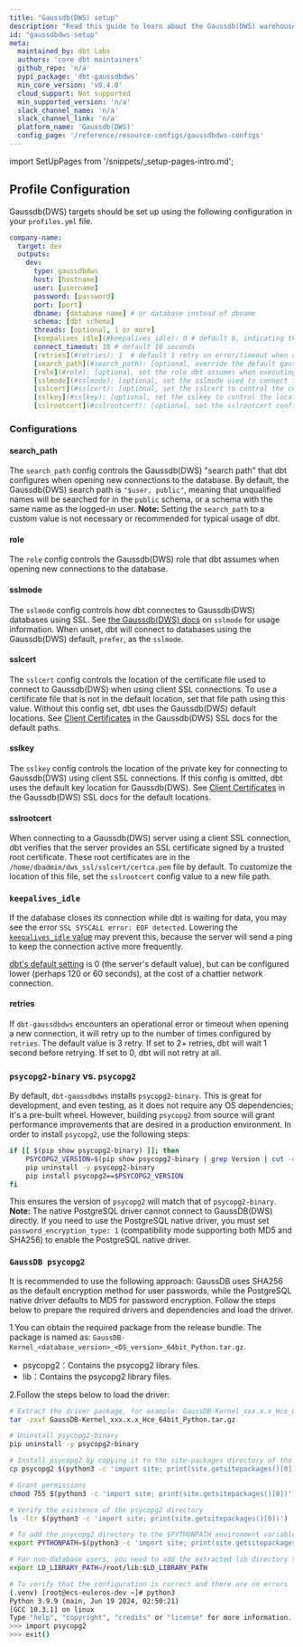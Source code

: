 ```yaml
---
title: "Gaussdb(DWS) setup"
description: "Read this guide to learn about the Gaussdb(DWS) warehouse setup in dbt."
id: "gaussdbdws-setup"
meta:
  maintained_by: dbt Labs
  authors: 'core dbt maintainers'
  github_repo: 'n/a'
  pypi_package: 'dbt-gaussdbdws'
  min_core_version: 'v0.4.0'
  cloud_support: Not supported
  min_supported_version: 'n/a'
  slack_channel_name: 'n/a'
  slack_channel_link: 'n/a'
  platform_name: 'Gaussdb(DWS)'
  config_page: '/reference/resource-configs/gaussdbdws-configs'
---
```


<Snippet path="warehouse-setups-cloud-callout" />

import SetUpPages from '/snippets/_setup-pages-intro.md';

<SetUpPages meta={frontMatter.meta} />


## Profile Configuration

Gaussdb(DWS) targets should be set up using the following configuration in your `profiles.yml` file.

<File name='~/.dbt/profiles.yml'>

```yaml
company-name:
  target: dev
  outputs:
    dev:
      type: gaussdbdws
      host: [hostname]
      user: [username]
      password: [password]
      port: [port]
      dbname: [database name] # or database instead of dbname
      schema: [dbt schema]
      threads: [optional, 1 or more]
      [keepalives_idle](#keepalives_idle): 0 # default 0, indicating the system default. See below
      connect_timeout: 10 # default 10 seconds
      [retries](#retries): 1  # default 1 retry on error/timeout when opening connections
      [search_path](#search_path): [optional, override the default gaussdbdws search_path]
      [role](#role): [optional, set the role dbt assumes when executing queries]
      [sslmode](#sslmode): [optional, set the sslmode used to connect to the database]
      [sslcert](#sslcert): [optional, set the sslcert to control the certifcate file location]
      [sslkey](#sslkey): [optional, set the sslkey to control the location of the private key]
      [sslrootcert](#sslrootcert): [optional, set the sslrootcert config value to a new file path in order to customize the file location that contain root certificates]

```

</File>

### Configurations

#### search_path

The `search_path` config controls the Gaussdb(DWS) "search path" that dbt configures when opening new connections to the database. By default, the Gaussdb(DWS) search path is `"$user, public"`, meaning that unqualified <Term id="table" /> names will be searched for in the `public` schema, or a schema with the same name as the logged-in user. **Note:** Setting the `search_path` to a custom value is not necessary or recommended for typical usage of dbt.

#### role

The `role` config controls the Gaussdb(DWS) role that dbt assumes when opening new connections to the database.

#### sslmode

The `sslmode` config controls how dbt connectes to Gaussdb(DWS) databases using SSL. See [the Gaussdb(DWS) docs](https://support.huaweicloud.com/tg-dws/dws_gsql_011.html) on `sslmode` for usage information. When unset, dbt will connect to databases using the Gaussdb(DWS) default, `prefer`, as the `sslmode`.


#### sslcert

The `sslcert` config controls the location of the certificate file used to connect to Gaussdb(DWS) when using client SSL connections. To use a certificate file that is not in the default location, set that file path using this value. Without this config set, dbt uses the Gaussdb(DWS) default locations. See [Client Certificates](https://support.huaweicloud.com/tg-dws/dws_gsql_011.html) in the Gaussdb(DWS) SSL docs for the default paths.

#### sslkey

The `sslkey` config controls the location of the private key for connecting to Gaussdb(DWS) using client SSL connections. If this config is omitted, dbt uses the default key location for Gaussdb(DWS). See [Client Certificates](https://support.huaweicloud.com/tg-dws/dws_gsql_011.html) in the Gaussdb(DWS) SSL docs for the default locations.

#### sslrootcert

When connecting to a Gaussdb(DWS) server using a client SSL connection, dbt verifies that the server provides an SSL certificate signed by a trusted root certificate. These root certificates are in the `/home/dbadmin/dws_ssl/sslcert/certca.pem` file by default. To customize the location of this file, set the `sslrootcert` config value to a new file path.

### `keepalives_idle`
If the database closes its connection while dbt is waiting for data, you may see the error `SSL SYSCALL error: EOF detected`. Lowering the [`keepalives_idle` value](https://www.postgresql.org/docs/9.3/libpq-connect.html) may prevent this, because the server will send a ping to keep the connection active more frequently.

[dbt's default setting](https://github.com/dbt-labs/dbt-core/blob/main/plugins/gaussdbdws/dbt/adapters/gaussdbdws/connections.py#L28) is 0 (the server's default value), but can be configured lower (perhaps 120 or 60 seconds), at the cost of a chattier network connection.


#### retries

If `dbt-gaussdbdws` encounters an operational error or timeout when opening a new connection, it will retry up to the number of times configured by `retries`. The default value is 3 retry. If set to 2+ retries, dbt will wait 1 second before retrying. If set to 0, dbt will not retry at all.


### `psycopg2-binary` vs. `psycopg2`

By default, `dbt-gaussdbdws` installs `psycopg2-binary`. This is great for development, and even testing, as it does not require any OS dependencies; it's a pre-built wheel. However, building `psycopg2` from source will grant performance improvements that are desired in a production environment. In order to install `psycopg2`, use the following steps:

```bash
if [[ $(pip show psycopg2-binary) ]]; then
    PSYCOPG2_VERSION=$(pip show psycopg2-binary | grep Version | cut -d " " -f 2)
    pip uninstall -y psycopg2-binary
    pip install psycopg2==$PSYCOPG2_VERSION
fi
```

This ensures the version of `psycopg2` will match that of `psycopg2-binary`.
**Note:** The native PostgreSQL driver cannot connect to GaussDB(DWS) directly. If you need to use the PostgreSQL native driver, you must set `password_encryption_type: 1` (compatibility mode supporting both MD5 and SHA256) to enable the PostgreSQL native driver.

###  `GaussDB psycopg2`
It is recommended to use the following approach: GaussDB uses SHA256 as the default encryption method for user passwords, while the PostgreSQL native driver defaults to MD5 for password encryption. Follow the steps below to prepare the required drivers and dependencies and load the driver.

1.You can obtain the required package from the release bundle. The package is named as:
`GaussDB-Kernel_<database_version>_<OS_version>_64bit_Python.tar.gz`.
- psycopg2：Contains the psycopg2 library files.
- lib：Contains the psycopg2 library files.

2.Follow the steps below to load the driver:
```bash
# Extract the driver package, for example: GaussDB-Kernel_xxx.x.x_Hce_64bit_Python.tar.gz
tar -zxvf GaussDB-Kernel_xxx.x.x_Hce_64bit_Python.tar.gz

# Uninstall psycopg2-binary
pip uninstall -y psycopg2-binary

# Install psycopg2 by copying it to the site-packages directory of the Python installation using the root user
cp psycopg2 $(python3 -c 'import site; print(site.getsitepackages()[0])') -r

# Grant permissions
chmod 755 $(python3 -c 'import site; print(site.getsitepackages()[0])')/psycopg2 -R

# Verify the existence of the psycopg2 directory
ls -ltr $(python3 -c 'import site; print(site.getsitepackages()[0])') | grep psycopg2

# To add the psycopg2 directory to the $PYTHONPATH environment variable and make it effective
export PYTHONPATH=$(python3 -c 'import site; print(site.getsitepackages()[0])'):$PYTHONPATH

# For non-database users, you need to add the extracted lib directory to the LD_LIBRARY_PATH environment variable
export LD_LIBRARY_PATH=/root/lib:$LD_LIBRARY_PATH

# To verify that the configuration is correct and there are no errors
(.venv) [root@ecs-euleros-dev ~]# python3
Python 3.9.9 (main, Jun 19 2024, 02:50:21)
[GCC 10.3.1] on linux
Type "help", "copyright", "credits" or "license" for more information.
>>> import psycopg2
>>> exit()
```
